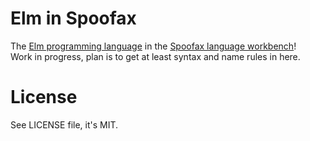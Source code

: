 # Elm in Spoofax
The [Elm programming language](http://elm-lang.org/) in the [Spoofax language workbench](http://metaborg.org/spoofax/)!  
Work in progress, plan is to get at least syntax and name rules in here. 

# License
See LICENSE file, it's MIT. 
